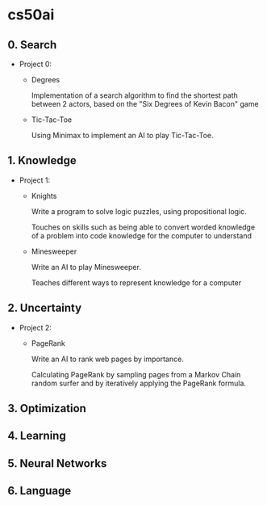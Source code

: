 # cs50ai
## 0. Search
- Project 0:

  - Degrees

    Implementation of a search algorithm to find the shortest path between 2 actors, based on the "Six Degrees of Kevin Bacon" game

  - Tic-Tac-Toe

    Using Minimax to implement an AI to play Tic-Tac-Toe.

## 1. Knowledge
- Project 1:

  - Knights

    Write a program to solve logic puzzles, using propositional logic.

    Touches on skills such as being able to convert worded knowledge of a problem into code knowledge for the computer to understand

  - Minesweeper
 
    Write an AI to play Minesweeper.

    Teaches different ways to represent knowledge for a computer
    
## 2. Uncertainty
- Project 2:

  - PageRank
 
    Write an AI to rank web pages by importance.

    Calculating PageRank by sampling pages from a Markov Chain random surfer and by iteratively applying the PageRank formula.
## 3. Optimization
## 4. Learning
## 5. Neural Networks
## 6. Language
